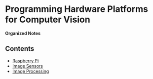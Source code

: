 # Programming Hardware Platforms for Computer Vision

**Organized Notes**

## Contents

- [Raspberry Pi](./Raspberry-Pi.md) 
- [Image Sensors](./Image-Sensors.md)
- [Image Processing](./Image-Processing.md) 
